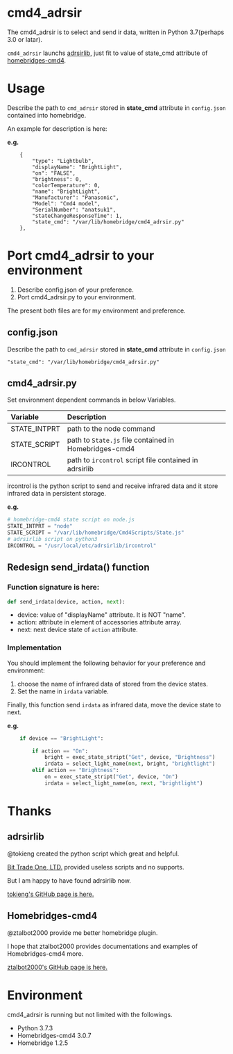 # cmd4_adrsir

[adrsirlib]: https://github.com/tokieng/adrsirlib
[homebridges-cmd4]: https://github.com/ztalbot2000/homebridge-cmd4

The cmd4_adrsir is to select and send ir data, written in Python 3.7(perhaps 3.0 or latar).

`cmd4_adrsir` launchs [adrsirlib][adrsirlib], just fit to value of state_cmd attribute of [homebridges-cmd4][homebridges-cmd4].

# Usage
Describe the path to `cmd_adrsir` stored in **state_cmd** attribute in `config.json` contained into homebridge.

An example for description is here:

**e.g.**
```
    {
        "type": "Lightbulb",
        "displayName": "BrightLight",
        "on": "FALSE",
        "brightness": 0,
        "colorTemperature": 0,
        "name": "BrightLight",
        "Manufacturer": "Panasonic",
        "Model": "Cmd4 model",
        "SerialNumber": "anatsuk1",
        "stateChangeResponseTime": 1,
        "state_cmd": "/var/lib/homebridge/cmd4_adrsir.py"
    },
```

# Port cmd4_adrsir to your environment

1. Describe config.json of your preference.
1. Port cmd4_adrsir.py to your environment.

The present both files are for my environment and preference.

## config.json

Describe the path to `cmd_adrsir` stored in **state_cmd** attribute in `config.json`

```
"state_cmd": "/var/lib/homebridge/cmd4_adrsir.py"
```

## cmd4_adrsir.py
Set environment dependent commands in below Variables.

|Variable|Description
|:-----------|:------------
|STATE_INTPRT|path to the node command
|STATE_SCRIPT|path to `State.js` file contained in Homebridges-cmd4
|IRCONTROL|path to `ircontrol` script file contained in adrsirlib

ircontrol is the python script to send and receive infrared data and it store infrared data in persistent storage.

**e.g.**

```python3:cmd4_adrsir.py
# homebridge-cmd4 state script on node.js
STATE_INTPRT = "node"
STATE_SCRIPT = "/var/lib/homebridge/Cmd4Scripts/State.js"
# adrsirlib script on python3
IRCONTROL = "/usr/local/etc/adrsirlib/ircontrol"
```

## Redesign send_irdata() function

### Function signature is here:

```python3:cmd4_adrsir.py
def send_irdata(device, action, next):
```
- device: value of "displayName" attribute. It is NOT "name".
- action: attribute in element of accessories attribute array.
- next: next device state of `action` attribute.

### Implementation

You should implement the following behavior for your preference and environment:
1. choose the name of infrared data of stored from the device states.
1. Set the name in `irdata` variable. 

Finally, this function send `irdata` as infrared data, move the device state to next.

**e.g.**
```python3:cmd4_adrsir.py
    if device == "BrightLight":

        if action == "On":
            bright = exec_state_stript("Get", device, "Brightness")
            irdata = select_light_name(next, bright, "brightlight")
        elif action == "Brightness":
            on = exec_state_stript("Get", device, "On")
            irdata = select_light_name(on, next, "brightlight")
```

# Thanks
## adrsirlib
@tokieng created the python script which great and helpful.

[Bit Trade One, LTD.](https://bit-trade-one.co.jp) provided useless scripts and no supports. 

But I am happy to have found adrsirlib now.

[tokieng's GitHub page is here.][adrsirlib]


## Homebridges-cmd4

@ztalbot2000 provide me better homebridge plugin.

I hope that ztalbot2000 provides documentations and examples of Homebridges-cmd4 more.

[ztalbot2000's GitHub page is here.][Homebridges-cmd4]

# Environment

cmd4_adrsir is running but not limited with the followings.
- Python 3.7.3
- Homebridges-cmd4 3.0.7
- Homebridge 1.2.5
